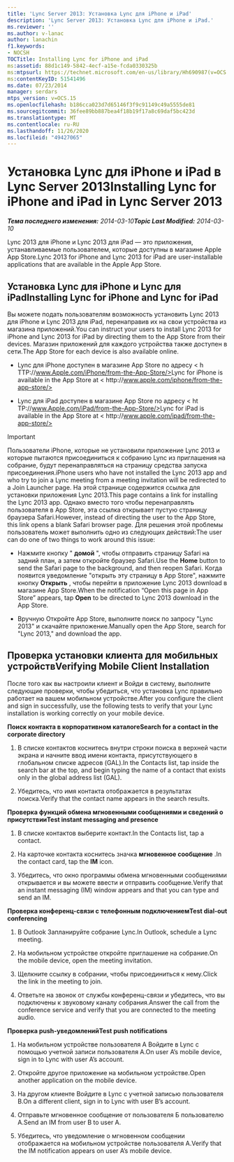 ```yaml
---
title: 'Lync Server 2013: Установка Lync для iPhone и iPad'
description: 'Lync Server 2013: Установка Lync для iPhone и iPad.'
ms.reviewer: ''
ms.author: v-lanac
author: lanachin
f1.keywords:
- NOCSH
TOCTitle: Installing Lync for iPhone and iPad
ms:assetid: 88d1c149-5842-4ecf-a15e-fcda0330325b
ms:mtpsurl: https://technet.microsoft.com/en-us/library/Hh690987(v=OCS.15)
ms:contentKeyID: 51541496
ms.date: 07/23/2014
manager: serdars
mtps_version: v=OCS.15
ms.openlocfilehash: b186cca023d7d65146f3f9c91149c49a5555de81
ms.sourcegitcommit: 36fee89bb887bea4f18b19f17a8c69daf5bc423d
ms.translationtype: MT
ms.contentlocale: ru-RU
ms.lasthandoff: 11/26/2020
ms.locfileid: "49427065"
---
```

# <a name="installing-lync-for-iphone-and-ipad-in-lync-server-2013"></a><span data-ttu-id="8ec61-103">Установка Lync для iPhone и iPad в Lync Server 2013</span><span class="sxs-lookup"><span data-stu-id="8ec61-103">Installing Lync for iPhone and iPad in Lync Server 2013</span></span>

<div data-xmlns="http://www.w3.org/1999/xhtml">

<div class="topic" data-xmlns="http://www.w3.org/1999/xhtml" data-msxsl="urn:schemas-microsoft-com:xslt" data-cs="https://msdn.microsoft.com/">

<div data-asp="https://msdn2.microsoft.com/asp">



</div>

<div id="mainSection">

<div id="mainBody"><span data-ttu-id="8ec61-104">

<span> </span></span><span class="sxs-lookup"><span data-stu-id="8ec61-104">

<span> </span></span></span>

<span data-ttu-id="8ec61-105">_**Тема последнего изменения:** 2014-03-10_</span><span class="sxs-lookup"><span data-stu-id="8ec61-105">_**Topic Last Modified:** 2014-03-10_</span></span>

<span data-ttu-id="8ec61-106">Lync 2013 для iPhone и Lync 2013 для iPad — это приложения, устанавливаемые пользователем, которые доступны в магазине Apple App Store.</span><span class="sxs-lookup"><span data-stu-id="8ec61-106">Lync 2013 for iPhone and Lync 2013 for iPad are user-installable applications that are available in the Apple App Store.</span></span>

<div>

## <a name="installing-lync-for-iphone-and-lync-for-ipad"></a><span data-ttu-id="8ec61-107">Установка Lync для iPhone и Lync для iPad</span><span class="sxs-lookup"><span data-stu-id="8ec61-107">Installing Lync for iPhone and Lync for iPad</span></span>

<span data-ttu-id="8ec61-108">Вы можете подать пользователям возможность установить Lync 2013 для iPhone и Lync 2013 для iPad, перенаправив их на свои устройства из магазина приложений.</span><span class="sxs-lookup"><span data-stu-id="8ec61-108">You can instruct your users to install Lync 2013 for iPhone and Lync 2013 for iPad by directing them to the App Store from their devices.</span></span> <span data-ttu-id="8ec61-109">Магазин приложений для каждого устройства также доступен в сети.</span><span class="sxs-lookup"><span data-stu-id="8ec61-109">The App Store for each device is also available online.</span></span>

  - <span data-ttu-id="8ec61-110">Lync для iPhone доступен в магазине App Store по адресу \< h<span> </span> TTP://www.Apple.com/iPhone/from-the-App-Store/></span><span class="sxs-lookup"><span data-stu-id="8ec61-110">Lync for iPhone is available in the App Store at \< h<span></span>ttp://www.apple.com/iphone/from-the-app-store/></span></span>

  - <span data-ttu-id="8ec61-111">Lync для iPad доступен в магазине App Store по адресу \< ht<span> </span> TP://www.Apple.com/iPad/from-the-App-Store/></span><span class="sxs-lookup"><span data-stu-id="8ec61-111">Lync for iPad is available in the App Store at \< ht<span></span>tp://www.apple.com/ipad/from-the-app-store/></span></span>

<div>


> [!IMPORTANT]  
> <span data-ttu-id="8ec61-112">Пользователи iPhone, которые не установили приложение Lync 2013 и которые пытаются присоединиться к собранию Lync из приглашения на собрание, будут перенаправляться на страницу средства запуска присоединения.</span><span class="sxs-lookup"><span data-stu-id="8ec61-112">iPhone users who have not installed the Lync 2013 app and who try to join a Lync meeting from a meeting invitation will be redirected to a Join Launcher page.</span></span> <span data-ttu-id="8ec61-113">На этой странице содержится ссылка для установки приложения Lync 2013.</span><span class="sxs-lookup"><span data-stu-id="8ec61-113">This page contains a link for installing the Lync 2013 app.</span></span> <span data-ttu-id="8ec61-114">Однако вместо того чтобы перенаправлять пользователя в App Store, эта ссылка открывает пустую страницу браузера Safari.</span><span class="sxs-lookup"><span data-stu-id="8ec61-114">However, instead of directing the user to the App Store, this link opens a blank Safari browser page.</span></span> <span data-ttu-id="8ec61-115">Для решения этой проблемы пользователь может выполнить одно из следующих действий:</span><span class="sxs-lookup"><span data-stu-id="8ec61-115">The user can do one of two things to work around this issue:</span></span> 
> <UL>
> <LI>
> <P><span data-ttu-id="8ec61-116">Нажмите кнопку " <STRONG>домой</STRONG> ", чтобы отправить страницу Safari на задний план, а затем откройте браузер Safari.</span><span class="sxs-lookup"><span data-stu-id="8ec61-116">Use the <STRONG>Home</STRONG> button to send the Safari page to the background, and then reopen Safari.</span></span> <span data-ttu-id="8ec61-117">Когда появится уведомление "открыть эту страницу в App Store", нажмите кнопку <STRONG>Открыть</STRONG> , чтобы перейти в приложение Lync 2013 download в магазине App Store.</span><span class="sxs-lookup"><span data-stu-id="8ec61-117">When the notification “Open this page in App Store” appears, tap <STRONG>Open</STRONG> to be directed to Lync 2013 download in the App Store.</span></span></P>
> <LI>
> <P><span data-ttu-id="8ec61-118">Вручную Откройте App Store, выполните поиск по запросу "Lync 2013" и скачайте приложение.</span><span class="sxs-lookup"><span data-stu-id="8ec61-118">Manually open the App Store, search for "Lync 2013," and download the app.</span></span></P></LI></UL>



</div>

</div>

<div>

## <a name="verifying-mobile-client-installation"></a><span data-ttu-id="8ec61-119">Проверка установки клиента для мобильных устройств</span><span class="sxs-lookup"><span data-stu-id="8ec61-119">Verifying Mobile Client Installation</span></span>

<span data-ttu-id="8ec61-120">После того как вы настроили клиент и Войди в систему, выполните следующие проверки, чтобы убедиться, что установка Lync правильно работает на вашем мобильном устройстве.</span><span class="sxs-lookup"><span data-stu-id="8ec61-120">After you configure the client and sign in successfully, use the following tests to verify that your Lync installation is working correctly on your mobile device.</span></span>

<span data-ttu-id="8ec61-121">**Поиск контакта в корпоративном каталоге**</span><span class="sxs-lookup"><span data-stu-id="8ec61-121">**Search for a contact in the corporate directory**</span></span>

1.  <span data-ttu-id="8ec61-122">В списке контактов коснитесь внутри строки поиска в верхней части экрана и начните ввод имени контакта, присутствующего в глобальном списке адресов (GAL).</span><span class="sxs-lookup"><span data-stu-id="8ec61-122">In the Contacts list, tap inside the search bar at the top, and begin typing the name of a contact that exists only in the global address list (GAL).</span></span>

2.  <span data-ttu-id="8ec61-123">Убедитесь, что имя контакта отображается в результатах поиска.</span><span class="sxs-lookup"><span data-stu-id="8ec61-123">Verify that the contact name appears in the search results.</span></span>

<span data-ttu-id="8ec61-124">**Проверка функций обмена мгновенными сообщениями и сведений о присутствии**</span><span class="sxs-lookup"><span data-stu-id="8ec61-124">**Test instant messaging and presence**</span></span>

1.  <span data-ttu-id="8ec61-125">В списке контактов выберите контакт.</span><span class="sxs-lookup"><span data-stu-id="8ec61-125">In the Contacts list, tap a contact.</span></span>

2.  <span data-ttu-id="8ec61-126">На карточке контакта коснитесь значка **мгновенное сообщение** .</span><span class="sxs-lookup"><span data-stu-id="8ec61-126">In the contact card, tap the **IM** icon.</span></span>

3.  <span data-ttu-id="8ec61-127">Убедитесь, что окно программы обмена мгновенными сообщениями открывается и вы можете ввести и отправить сообщение.</span><span class="sxs-lookup"><span data-stu-id="8ec61-127">Verify that an instant messaging (IM) window appears and that you can type and send an IM.</span></span>

<span data-ttu-id="8ec61-128">**Проверка конференц-связи с телефонным подключением**</span><span class="sxs-lookup"><span data-stu-id="8ec61-128">**Test dial-out conferencing**</span></span>

1.  <span data-ttu-id="8ec61-129">В Outlook Запланируйте собрание Lync.</span><span class="sxs-lookup"><span data-stu-id="8ec61-129">In Outlook, schedule a Lync meeting.</span></span>

2.  <span data-ttu-id="8ec61-130">На мобильном устройстве откройте приглашение на собрание.</span><span class="sxs-lookup"><span data-stu-id="8ec61-130">On the mobile device, open the meeting invitation.</span></span>

3.  <span data-ttu-id="8ec61-131">Щелкните ссылку в собрании, чтобы присоединиться к нему.</span><span class="sxs-lookup"><span data-stu-id="8ec61-131">Click the link in the meeting to join.</span></span>

4.  <span data-ttu-id="8ec61-132">Ответьте на звонок от службы конференц-связи и убедитесь, что вы подключены к звуковому каналу собрания.</span><span class="sxs-lookup"><span data-stu-id="8ec61-132">Answer the call from the conference service and verify that you are connected to the meeting audio.</span></span>

<span data-ttu-id="8ec61-133">**Проверка push-уведомлений**</span><span class="sxs-lookup"><span data-stu-id="8ec61-133">**Test push notifications**</span></span>

1.  <span data-ttu-id="8ec61-134">На мобильном устройстве пользователя A Войдите в Lync с помощью учетной записи пользователя A.</span><span class="sxs-lookup"><span data-stu-id="8ec61-134">On user A’s mobile device, sign in to Lync with user A’s account.</span></span>

2.  <span data-ttu-id="8ec61-135">Откройте другое приложение на мобильном устройстве.</span><span class="sxs-lookup"><span data-stu-id="8ec61-135">Open another application on the mobile device.</span></span>

3.  <span data-ttu-id="8ec61-136">На другом клиенте Войдите в Lync с учетной записью пользователя B.</span><span class="sxs-lookup"><span data-stu-id="8ec61-136">On a different client, sign in to Lync with user B’s account.</span></span>

4.  <span data-ttu-id="8ec61-137">Отправьте мгновенное сообщение от пользователя Б пользователю А.</span><span class="sxs-lookup"><span data-stu-id="8ec61-137">Send an IM from user B to user A.</span></span>

5.  <span data-ttu-id="8ec61-138">Убедитесь, что уведомление о мгновенном сообщении отображается на мобильном устройстве пользователя А.</span><span class="sxs-lookup"><span data-stu-id="8ec61-138">Verify that the IM notification appears on user A’s mobile device.</span></span>

<span data-ttu-id="8ec61-139"></div>

</div>

<span> </span>

</div>

</div>

</span><span class="sxs-lookup"><span data-stu-id="8ec61-139"></div>

</div>

<span> </span>

</div>

</div>

</span></span></div>

